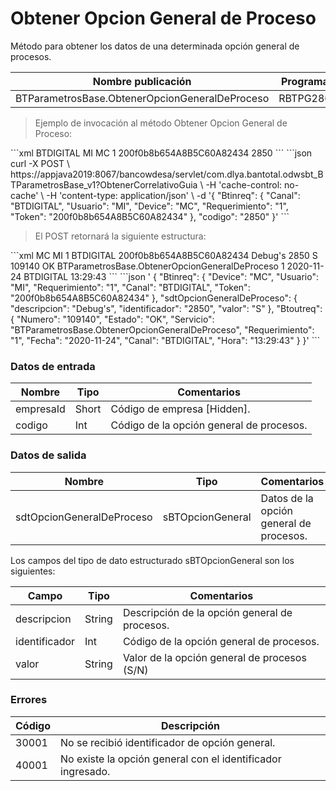 # Obtener Opcion General de Proceso 

Método para obtener los datos de una determinada opción general de procesos. 

Nombre publicación | Programa | Global/País 
--------- | ----------- | ----------- 
BTParametrosBase.ObtenerOpcionGeneralDeProceso | RBTPG286 | Institucional 

> Ejemplo de invocación al método Obtener Opcion General de Proceso: 

<code-group> 
<code-block title="XML" active> 
```xml 
<soapenv:Envelope xmlns:soapenv="http://schemas.xmlsoap.org/soap/envelope/" xmlns:bts="http://uy.com.dlya.bantotal/BTSOA/"> 
   <soapenv:Header/> 
   <soapenv:Body> 
      <bts:BTParametrosBase.ObtenerOpcionGeneralDeProceso> 
         <bts:Btinreq> 
            <bts:Canal>BTDIGITAL</bts:Canal> 
            <bts:Usuario>MI</bts:Usuario> 
            <bts:Device>MC</bts:Device> 
            <bts:Requerimiento>1</bts:Requerimiento> 
            <bts:Token>200f0b8b654A8B5C60A82434</bts:Token> 
         </bts:Btinreq> 
         <bts:codigo>2850</bts:codigo> 
      </bts:BTParametrosBase.ObtenerOpcionGeneralDeProceso> 
   </soapenv:Body> 
</soapenv:Envelope> 
``` 
</code-block> 

<code-block title="JSON"> 
```json 
curl -X POST \ 
https://appjava2019:8067/bancowdesa/servlet/com.dlya.bantotal.odwsbt_BTParametrosBase_v1?ObtenerCorrelativoGuia \ 
-H 'cache-control: no-cache' \ 
-H 'content-type: application/json' \ 
-d '{ 
    "Btinreq": { 
      "Canal": "BTDIGITAL", 
      "Usuario": "MI", 
      "Device": "MC", 
      "Requerimiento": "1", 
      "Token": "200f0b8b654A8B5C60A82434" 
    }, 
    "codigo": "2850" 
}' 
``` 
</code-block> 
</code-group> 

> El POST retornará la siguiente estructura: 

<code-group> 
<code-block title="XML" active> 
```xml 
<SOAP-ENV:Envelope xmlns:SOAP-ENV="http://schemas.xmlsoap.org/soap/envelope/" xmlns:xsd="http://www.w3.org/2001/XMLSchema" xmlns:SOAP-ENC="http://schemas.xmlsoap.org/soap/encoding/" xmlns:xsi="http://www.w3.org/2001/XMLSchema-instance"> 
   <SOAP-ENV:Body> 
      <BTParametrosBase.ObtenerOpcionGeneralDeProcesoResponse xmlns="http://uy.com.dlya.bantotal/BTSOA/"> 
         <Btinreq> 
            <Device>MC</Device> 
            <Usuario>MI</Usuario> 
            <Requerimiento>1</Requerimiento> 
            <Canal>BTDIGITAL</Canal> 
            <Token>200f0b8b654A8B5C60A82434</Token> 
         </Btinreq> 
         <sdtOpcionGeneralDeProceso> 
            <descripcion>Debug's</descripcion> 
            <identificador>2850</identificador> 
            <valor>S</valor> 
         </sdtOpcionGeneralDeProceso> 
         <Erroresnegocio></Erroresnegocio> 
         <Btoutreq> 
            <Numero>109140</Numero> 
            <Estado>OK</Estado> 
            <Servicio>BTParametrosBase.ObtenerOpcionGeneralDeProceso</Servicio> 
            <Requerimiento>1</Requerimiento> 
            <Fecha>2020-11-24</Fecha> 
            <Canal>BTDIGITAL</Canal> 
            <Hora>13:29:43</Hora> 
         </Btoutreq> 
      </BTParametrosBase.ObtenerOpcionGeneralDeProcesoResponse> 
   </SOAP-ENV:Body> 
</SOAP-ENV:Envelope> 
``` 
</code-block> 

<code-block title="JSON"> 
```json 
' 
{ 
    "Btinreq": { 
	  "Device": "MC", 
	  "Usuario": "MI", 
	  "Requerimiento": "1", 
	  "Canal": "BTDIGITAL", 
	  "Token": "200f0b8b654A8B5C60A82434" 
	}, 
	"sdtOpcionGeneralDeProceso": { 
	  "descripcion": "Debug's", 
	  "identificador": "2850", 
	  "valor": "S" 
	}, 
	"Btoutreq": { 
	  "Numero": "109140", 
	  "Estado": "OK", 
	  "Servicio": "BTParametrosBase.ObtenerOpcionGeneralDeProceso", 
	  "Requerimiento": "1", 
	  "Fecha": "2020-11-24", 
	  "Canal": "BTDIGITAL", 
	  "Hora": "13:29:43" 
	} 
}' 
``` 
</code-block> 
</code-group> 

### Datos de entrada 

Nombre | Tipo | Comentarios 
--------- | ----------- | ----------- 
empresaId | Short | Código de empresa [Hidden]. 
codigo | Int | Código de la opción general de procesos. 

### Datos de salida 

Nombre | Tipo | Comentarios 
--------- | ----------- | ----------- 
sdtOpcionGeneralDeProceso | sBTOpcionGeneral | Datos de la opción general de procesos. 

Los campos del tipo de dato estructurado sBTOpcionGeneral son los siguientes: 

Campo | Tipo | Comentarios 
--------- | ----------- | ----------- 
descripcion | String | Descripción de la opción general de procesos. 
identificador | Int | Código de la opción general de procesos. 
valor | String | Valor de la opción general de procesos (S/N) 

### Errores 

Código | Descripción 
--------- | ----------- 
30001 | No se recibió identificador de opción general. 
40001 | No existe la opción general con el identificador ingresado. 

 
